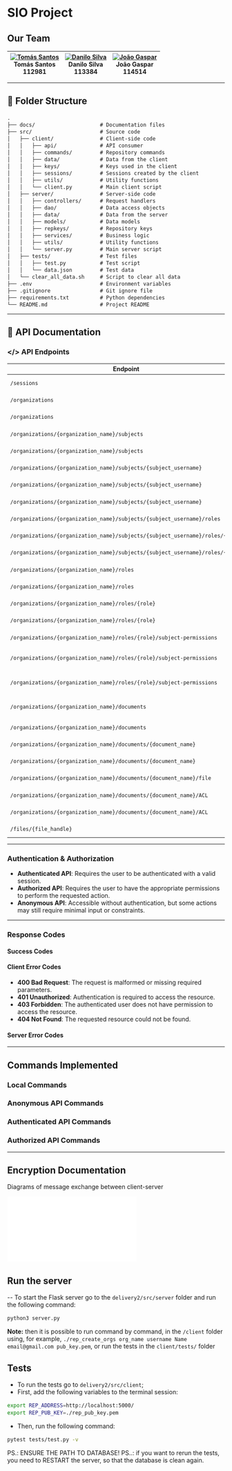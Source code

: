 # SIO Project

## <i class="fa-solid fa-people-group"></i> Our Team 

| <div align="center"><a href="https://github.com/tomasf18"><img src="https://avatars.githubusercontent.com/u/122024767?v=4" width="150px;" alt="Tomás Santos"/></a><br/><strong>Tomás Santos</strong><br/>112981</div> | <div align="center"><a href="https://github.com/DaniloMicael"><img src="https://avatars.githubusercontent.com/u/115811245?v=4" width="150px;" alt="Danilo Silva"/></a><br/><strong>Danilo Silva</strong><br/>113384</div> | <div align="center"><a href="https://github.com/Affapple"><img src="https://avatars.githubusercontent.com/u/65315165?v=4" width="150px;" alt="João Gaspar"/></a><br/><strong>João Gaspar</strong><br/>114514</div> |
| --- | --- | --- |

---

## 📂 Folder Structure

```plaintext
.
├── docs/                     # Documentation files                   
├── src/                      # Source code
│   ├── client/               # Client-side code
│   │   ├── api/              # API consumer
│   │   ├── commands/         # Repository commands
│   │   ├── data/             # Data from the client
│   │   ├── keys/             # Keys used in the client
│   │   ├── sessions/         # Sessions created by the client
│   │   ├── utils/            # Utility functions
│   │   └── client.py         # Main client script
│   ├── server/               # Server-side code
│   │   ├── controllers/      # Request handlers
│   │   ├── dao/              # Data access objects
│   │   ├── data/             # Data from the server
│   │   ├── models/           # Data models
│   │   ├── repkeys/          # Repository keys
│   │   ├── services/         # Business logic
│   │   ├── utils/            # Utility functions
│   │   └── server.py         # Main server script
│   ├── tests/                # Test files
│   │   ├── test.py           # Test script
│   │   └── data.json         # Test data
│   └── clear_all_data.sh     # Script to clear all data
├── .env                      # Environment variables
├── .gitignore                # Git ignore file
├── requirements.txt          # Python dependencies
└── README.md                 # Project README
```

---

## 📄 API Documentation

### </> API Endpoints

| **Endpoint**                                | **Method** | **Description**                                    | **Access**              | **Parameters**                                                                 |
|---------------------------------------------|------------|----------------------------------------------------|-------------------------|--------------------------------------------------------------------------------|
| `/sessions`                                 | POST       | Create a new session                              | Anonymous API           | -                                                                              |
| `/organizations`                            | POST       | Create a new organization                         | Anonymous API           | -                                                                              |
| `/organizations`                            | GET        | List organizations                                | Anonymous API           | -                                                                              |
| `/organizations/{organization_name}/subjects` | GET        | List subjects (with a role)                      | Authenticated API       | `role={role}`                                                                 |
| `/organizations/{organization_name}/subjects` | POST       | Add a subject to the organization                | Authorized API          | -                                                                              |
| `/organizations/{organization_name}/subjects/{subject_username}` | GET        | Get subject details                              | Authenticated API       | -                                                                              |
| `/organizations/{organization_name}/subjects/{subject_username}` | PUT        | Activate a subject                               | Authorized API          | -                                                                              |
| `/organizations/{organization_name}/subjects/{subject_username}` | DELETE     | Suspend a subject                                | Authorized API          | -                                                                              |
| `/organizations/{organization_name}/subjects/{subject_username}/roles` | GET        | Get roles of a subject                           | Authenticated API       | -                                                                              |
| `/organizations/{organization_name}/subjects/{subject_username}/roles/{role}` | PUT        | Add role to subject                              | Authorized API          | -                                                                              |
| `/organizations/{organization_name}/subjects/{subject_username}/roles/{role}` | DELETE     | Remove role from subject                         | Authorized API          | -                                                                              |
| `/organizations/{organization_name}/roles`  | GET        | List roles (with permission)                     | Authenticated API       | `permission={permission}`                                                     |
| `/organizations/{organization_name}/roles`  | POST       | Add a new role                                   | Authorized API          | -                                                                              |
| `/organizations/{organization_name}/roles/{role}` | PUT      | Activate a role                                  | Authorized API          | -                                                                              |
| `/organizations/{organization_name}/roles/{role}` | DELETE   | Deactivate a role                                | Authorized API          | -                                                                              |
| `/organizations/{organization_name}/roles/{role}/subject-permissions` | GET | Get role permissions                              | Authenticated API       | -                                                                              |
| `/organizations/{organization_name}/roles/{role}/subject-permissions` | PUT | Add subject/permission to role                   | Authorized API          | -                                                                              |
| `/organizations/{organization_name}/roles/{role}/subject-permissions` | DELETE | Remove subject/permission from role              | Authorized API          | -                                                                              |
| `/organizations/{organization_name}/documents` | GET       | Query documents                                  | Authenticated API       | `username`, `date_filter`, `date`                                       |
| `/organizations/{organization_name}/documents` | POST      | Add a document                                   | Authorized API          | -                                                                              |
| `/organizations/{organization_name}/documents/{document_name}` | GET | Get document metadata                            | Authorized API          | -                                                                              |
| `/organizations/{organization_name}/documents/{document_name}` | DELETE | Delete a document                                | Authorized API          | -                                                                              |
| `/organizations/{organization_name}/documents/{document_name}/file` | GET       | Download file of a document                      | Authorized API          | -                                                                              |
| `/organizations/{organization_name}/documents/{document_name}/ACL` | PUT       | Update document ACL                              | Authorized API          | -                                                                              |
| `/organizations/{organization_name}/documents/{document_name}/ACL` | DELETE    | Remove document ACL                              | Authorized API          | -                                                                              |
| `/files/{file_handle}`                       | GET        | Download a file                                  | Anonymous API           | -                                                                              |

---

### <i class="fa-solid fa-lock"></i> Authentication & Authorization

- **Authenticated API**: Requires the user to be authenticated with a valid session.
- **Authorized API**: Requires the user to have the appropriate permissions to perform the requested action.
- **Anonymous API**: Accessible without authentication, but some actions may still require minimal input or constraints.

---

### <i class="fa-solid fa-reply"></i> Response Codes

#### <i class="fa-solid fa-check"></i> Success Codes

#### <i class="fa-solid fa-user-xmark"></i> Client Error Codes

- **400 Bad Request**: The request is malformed or missing required parameters.
- **401 Unauthorized**: Authentication is required to access the resource.
- **403 Forbidden**: The authenticated user does not have permission to access the resource.
- **404 Not Found**: The requested resource could not be found.

#### <i class="fa-solid fa-circle-exclamation"></i> Server Error Codes

---


## <i class="fa-solid fa-terminal"></i> Commands Implemented

### Local Commands

### Anonymous API Commands

### Authenticated API Commands

### Authorized API Commands

---

## <i class="fa-solid fa-key"></i> Encryption Documentation
Diagrams of message exchange between client-server

![Session Messages Diagram](./docs/SessionMessagesDiagram.pdf)

## Run the server

-- To start the Flask server go to the `delivery2/src/server` folder and run the following command:

```bash
python3 server.py
```

**Note:** then it is possible to run command by command, in the `/client` folder using, for example, `./rep_create_orgs org_name username Name email@gmail.com pub_key.pem`, or run the tests in the `client/tests/` folder

## Tests

- To run the tests go to `delivery2/src/client`;
- First, add the following variables to the terminal session:

```bash
export REP_ADDRESS=http://localhost:5000/
export REP_PUB_KEY=./rep_pub_key.pem
``` 
- Then, run the following command:

```bash
pytest tests/test.py -v
```

PS.: ENSURE THE PATH TO DATABASE!
PS..: if you want to rerun the tests, you need to RESTART the server, so that the database is clean again.